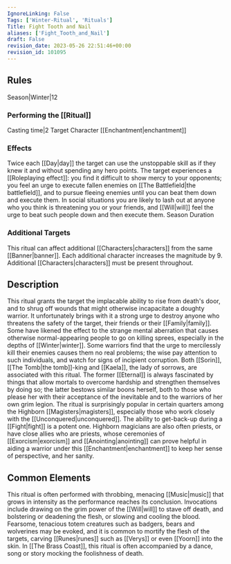 ```yaml
---
IgnoreLinking: False
Tags: ['Winter-Ritual', 'Rituals']
Title: Fight Tooth and Nail
aliases: ['Fight_Tooth_and_Nail']
draft: False
revision_date: 2023-05-26 22:51:46+00:00
revision_id: 101095
---
```


## Rules
Season|Winter|12
### Performing the [[Ritual]]
Casting time|2 Target Character
[[Enchantment|enchantment]]
### Effects
Twice each [[Day|day]] the target can use the unstoppable skill as if they knew it and without spending any hero points. 
The target experiences a [[Roleplaying effect]]: you find it difficult to show mercy to your opponents; you feel an urge to execute fallen enemies on [[The Battlefield|the battlefield]], and to pursue fleeing enemies until you can beat them down and execute them. In social situations you are likely to lash out at anyone who you think is threatening you or your friends, and [[Will|will]] feel the urge to beat such people down and then execute them.
Season Duration
### Additional Targets
This ritual can affect additional [[Characters|characters]] from the same [[Banner|banner]]. Each additional character increases the magnitude by 9. Additional [[Characters|characters]] must be present throughout.
## Description
This ritual grants the target the implacable ability to rise from death's door, and to shrug off wounds that might otherwise incapacitate a doughty warrior. It unfortunately brings with it a strong urge to destroy anyone who threatens the safety of the target, their friends or their [[Family|family]]. Some have likened the effect to the strange mental aberration that causes otherwise normal-appearing people to go on killing sprees, especially in the depths of [[Winter|winter]]. Some warriors find that the urge to mercilessly kill their enemies causes them no real problems; the wise pay attention to such individuals, and watch for signs of incipient corruption.
Both [[Sorin]], [[The Tomb|the tomb]]-king and [[Kaela]], the lady of sorrows, are associated with this ritual. The former [[Eternal]] is always fascinated by things that allow mortals to overcome hardship and strengthen themselves by doing so; the latter bestows similar boons herself, both to those who please her with their acceptance of the inevitable and to the warriors of her own grim legion. 
The ritual is surprisingly popular in certain quarters among the Highborn [[Magisters|magisters]], especially those who work closely with the [[Unconquered|unconquered]]. The ability to get-back-up during a [[Fight|fight]] is a potent one. Highborn magicians are also often priests, or have close allies who are priests, whose ceremonies of [[Exorcism|exorcism]] and [[Anointing|anointing]] can prove helpful in aiding a warrior under this [[Enchantment|enchantment]] to keep her sense of perspective, and her sanity.
## Common Elements
This ritual is often performed with throbbing, menacing [[Music|music]] that grows in intensity as the performance reaches its conclusion. Invocations include drawing on the grim power of the [[Will|will]] to stave off death, and bolstering or deadening the flesh, or slowing and cooling the blood. Fearsome, tenacious totem creatures such as badgers, bears and wolverines may be evoked, and it is common to mortify the flesh of the targets, carving [[Runes|runes]] such as [[Verys]] or even [[Yoorn]] into the skin. In [[The Brass Coast]], this ritual is often accompanied by a dance, song or story mocking the foolishness of death.